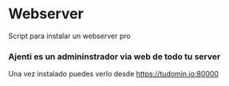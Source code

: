 # Webserver

Script para instalar un webserver pro


### Ajenti es un admininstrador via web de todo tu server
Una vez instalado puedes verlo desde https://tudomin.io:80000
